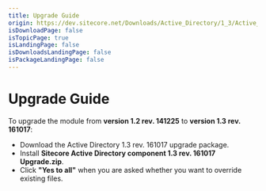 ```yaml
---
title: Upgrade Guide
origin: https://dev.sitecore.net/Downloads/Active_Directory/1_3/Active_Directory_1_3/Upgrade_Guide
isDownloadPage: false
isTopicPage: true
isLandingPage: false
isDownloadsLandingPage: false
isPackageLandingPage: false
---
```


# Upgrade Guide

To upgrade the module from **version 1.2 rev. 141225** to **version 1.3 rev. 161017**:

-   Download the Active Directory 1.3 rev. 161017 upgrade package.
-   Install **Sitecore Active Directory component 1.3 rev. 161017 Upgrade.zip**.
-   Click **"Yes to all"** when you are asked whether you want to override existing files.